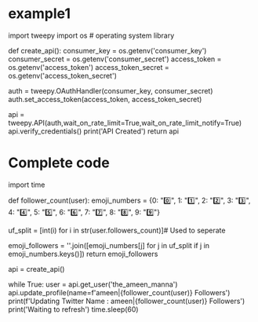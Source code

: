 # example1
import tweepy
import os # operating system library

def create_api():
  consumer_key = os.getenv('consumer_key')
  consumer_secret = os.getenv('consumer_secret')
  access_token = os.getenv('access_token')
  access_token_secret = os.getenv('access_token_secret')

  auth = tweepy.OAuthHandler(consumer_key, consumer_secret)
  auth.set_access_token(access_token, access_token_secret)

  api = tweepy.API(auth,wait_on_rate_limit=True,wait_on_rate_limit_notify=True)
  api.verify_credentials()
  print('API Created')
  return api
  
# Complete code
import time

def follower_count(user):
  emoji_numbers =  {0: "0️⃣", 1: "1️⃣", 2: "2️⃣", 3: "3️⃣",
                      4: "4️⃣", 5: "5️⃣", 6: "6️⃣", 7: "7️⃣", 8: "8️⃣", 9: "9️⃣"}

  uf_split = [int(i) for i in str(user.followers_count)]# Used to seperate 

  emoji_followers = ''.join([emoji_numbers[j] for j in uf_split if j in emoji_numbers.keys()]) 
  return emoji_followers

api = create_api()

while True:
    user = api.get_user('the_ameen_manna')
    api.update_profile(name=f'ameen|{follower_count(user)} Followers')
    print(f'Updating Twitter Name : ameen|{follower_count(user)} Followers')
    print('Waiting to refresh')
    time.sleep(60)
  
